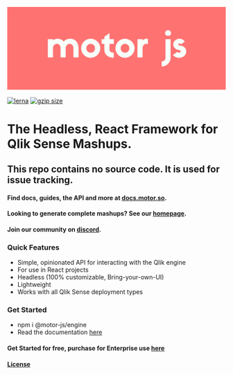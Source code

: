 ![Motor Logo](./motor_red.png)

[![lerna](https://img.shields.io/badge/maintained%20with-lerna-cc00ff.svg)](https://lerna.js.org/)
 <a href="https://bundlephobia.com/result?p=@motor-js/engine" title="Motor.js latest minified+gzip size"><img src="https://badgen.net/bundlephobia/minzip/@motor-js/engine" alt="gzip size"></a>

 
# The Headless, React Framework for Qlik Sense Mashups.

## This repo contains no source code. It is used for issue tracking.

#### Find docs, guides, the API and more at  [docs.motor.so](https://docs.motor.so).

#### Looking to generate complete mashups? See our [homepage](https://motor.so).

#### Join our community on [discord](https://discord.com/invite/jmjx78N59b).

### Quick Features

- Simple, opinionated API for interacting with the Qlik engine
- For use in React projects
- Headless (100% customizable, Bring-your-own-UI)
- Lightweight
- Works with all Qlik Sense deployment types

### Get Started
- npm i @motor-js/engine
- Read the documentation [here](https://docs.motor.so/motor-js-engine/getting-started)


#### Get Started for free, purchase for Enterprise use [here](https://motor.so/pricing)

#### [License](https://docs.motor.so/motor-js-engine/license)


